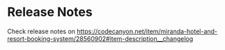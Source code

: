 # Release Notes

Check release notes on https://codecanyon.net/item/miranda-hotel-and-resort-booking-system/28560902#item-description__changelog